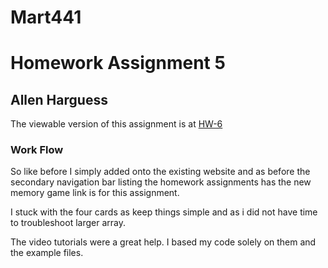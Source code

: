 # Mart441
# Homework Assignment 5
## Allen Harguess

The viewable version of this assignment is at [HW-6](https://allenharguess701.github.io/Mart441/HW-6/)

### Work Flow
So like before I simply added onto the existing website and as before the secondary navigation bar listing the homework assignments has the new memory game link is for this assignment.

I stuck with the four cards as keep things simple and as i did not have time to troubleshoot larger array.

The video tutorials were a great help. I based my code solely on them and the example files.
